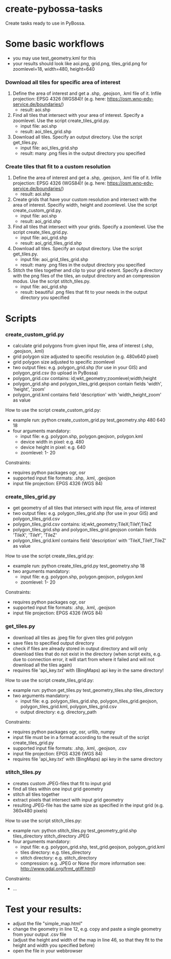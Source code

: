 # create-pybossa-tasks
Create tasks ready to use in PyBossa.

# Some basic workflows
- you may use test_geometry.kml for this
- your results should look like aoi.png, grid.png, tiles_grid.png for zoomlevel=18, width=480, height=640

### Download all tiles for specific area of interest
1. Define the area of interest and get a .shp, .geojson, .kml file of it. Infile projection: EPSG 4326 (WGS84)! (e.g. here: https://osm.wno-edv-service.de/boundaries/)
	* result: aoi.shp
2. Find all tiles that intersect with your area of interest. Specify a zoomlevel. Use the script create_tiles_grid.py. 
	* input file: aoi.shp
	* result: aoi_tiles_grid.shp
3. Download all tiles. Specify an output directory. Use the script get_tiles.py.
	* input file: aoi_tiles_grid.shp
	* result: many .png files in the output directory you specified

### Create tiles that fit to a custom resolution
1. Define the area of interest and get a .shp, .geojson, .kml file of it. Infile projection: EPSG 4326 (WGS84)!  (e.g. here: https://osm.wno-edv-service.de/boundaries/)
	* result: aoi.shp
2. Create grids that have your custom resolution and intersect with the area of interest. Specifiy width, height and zoomlevel. Use the script create_custom_grid.py.
	* input file: aoi.shp
	* result: aoi_grid.shp
3. Find all tiles that intersect with your grids. Specify a zoomlevel. Use the script create_tiles_grid.py. 
	* input file: aoi_grid.shp
	* result: aoi_grid_tiles_grid.shp
4. Download all tiles. Specify an output directory. Use the script get_tiles.py.
	* input file: aoi_grid_tiles_grid.shp
	* result: many .png files in the output directory you specified
5. Stitch the tiles together and clip to your grid extent. Specify a directory with the png files of the tiles, an output directory and an compression modus. Use the script stitch_tiles.py.
	* input file: aoi_grid.shp
	* result: beautiful .png files that fit to your needs in the output directory you specified

# Scripts
### create_custom_grid.py

- calculate grid polygons from given input file, area of interest (.shp, .geojson, .kml)
- grid polygon size adjusted to specific resolution (e.g. 480x640 pixel)
- grid polygon size adjusted to specific zoomlevel
- two output files: e.g. polygon_grid.shp (for use in your GIS) and polygon_grid.csv (to upload in PyBossa)
- polygon_grid.csv contains: id;wkt_geometry;zoomlevel;width;height
- polygon_grid.shp and polygon_tiles_grid.geojson contain fields 'width', 'height', 'zoom'
- polygon_grid.kml contains field 'description' with 'width_height_zoom' as value

How to use the script create_custom_grid.py:
- example run: python create_custom_grid.py test_geometry.shp 480 640 18
- four arguments mandatory:
	- input file: e.g. polygon.shp, polygon.geojson, polygon.kml
	- device width in pixel: e.g. 480
	- device height in pixel: e.g. 640
	- zoomlevel: 1- 20

Constraints:
- requires python packages ogr, osr
- supported input file formats: .shp, .kml, .geojson
- input file projection: EPGS 4326 (WGS 84)


### create_tiles_grid.py
- get geometry of all tiles that intersect with input file, area of interest
- two output files: e.g. polygon_tiles_grid.shp (for use in your GIS) and polygon_tiles_grid.csv
- polygon_tiles_grid.csv contains: id;wkt_geometry;TileX;TileY;TileZ
- polygon_tiles_grid.shp and polygon_tiles_grid.geojson contain fields 'TileX', 'TileY', 'TileZ'
- polygon_tiles_grid.kml contains field 'description' with 'TileX_TileY_TileZ' as value

How to use the script create_tiles_grid.py:
- example run: python create_tiles_grid.py test_geometry.shp 18
- two arguments mandatory:
	- input file: e.g. polygon.shp, polygon.geojson, polygon.kml
	- zoomlevel: 1- 20

Constraints:
- requires python packages ogr, osr
- supported input file formats: .shp, .kml, .geojson
- input file projection: EPGS 4326 (WGS 84)

### get_tiles.py
- download all tiles as .jpeg file for given tiles grid polygon
- save files to specified output directory
- check if files are already stored in output directory and will only download tiles that do not exist in the directory (when script exits, e.g. due to connection error, it will start from where it failed and will not download all the tiles again)
- requires file 'api_key.txt' with (BingMaps) api key in the same directory!
 
How to use the script create_tiles_grid.py:
- example run: python get_tiles.py test_geometry_tiles.shp tiles_directory
- two arguments mandatory:
	- input file: e.g. polygon_tiles_grid.shp, polygon_tiles_grid.geojson, polygon_tiles_grid.kml, polygon_tiles_grid.csv
	- output directory: e.g. directory_path
	
Constraints:
- requires python packages ogr, osr, urllib, numpy
- input file must be in a format according to the result of the script create_tiles_grid.py
- supported input file formats: .shp, .kml, .geojson, .csv
- input file projection: EPGS 4326 (WGS 84)
- requires file 'api_key.txt' with (BingMaps) api key in the same directory 

### stitch_tiles.py
- creates custom JPEG-files that fit to input grid
- find all tiles within one input grid geometry
- stitch all tiles together
- extract pixels that intersect with input grid geometry
- resulting JPEG-file has the same size as specified in the input grid (e.g. 360x480 pixels)

How to use the script stitch_tiles.py:
- example run: python stitch_tiles.py test_geometry_grid.shp tiles_directory stitch_directory JPEG
- four arguments mandatory:
	- input file: e.g. polygon_grid.shp, test_grid.geojson, polygon_grid.kml
	- tiles directory: e.g. tiles_directory
	- stitch directory: e.g. stitch_directory
	- compression: e.g. JPEG or None (for more information see: http://www.gdal.org/frmt_gtiff.html)

Constraints:
- ...

# Test your results:
- adjust the file "simple_map.html"
- change the geometry in line 12, e.g. copy and paste a single geometry from your output .csv file
- (adjust the height and width of the map in line 46, so that they fit to the height and width you specified before)
- open the file in your webbrowser
